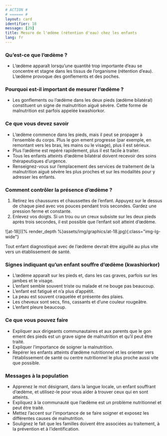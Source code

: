 ```yaml
---
# ACTION #
# ====== #
layout: card
identifier: 18
message: [29]
title: Mesure de l'œdème (rétention d'eau) chez les enfants
lang: fr
---
```


### Qu’est-ce que l’œdème ?

- L’œdème apparaît lorsqu’une quantité trop importante d’eau se concentre et stagne dans les tissus de l’organisme (rétention d’eau). L’œdème provoque des gonflements et des poches.

### Pourquoi est-il important de mesurer l’œdème ?

- Les gonflements ou l’œdème dans les deux pieds (œdème bilatéral) constituent un signe de malnutrition aiguë sévère. Cette forme de malnutrition est parfois appelée kwashiorkor.

### Ce que vous devez savoir

- L’œdème commence dans les pieds, mais il peut se propager à l’ensemble du corps. Plus le gon ement progresse (par exemple, en remontant vers les bras, les mains ou le visage), plus il est sérieux.
- Plus l’œdème est repéré rapidement, plus il est facile à traiter.
- Tous les enfants atteints d’œdème bilatéral doivent recevoir des soins thérapeutiques d’urgence.
- Renseignez-vous sur l’emplacement des services de traitement de la malnutrition aiguë sévère les plus proches et sur les modalités pour y adresser les enfants.

### Comment contrôler la présence d’œdème ?

1. Retirez les chaussures et chaussettes de l’enfant. Appuyez sur le dessus de chaque pied avec vos pouces pendant trois secondes. Gardez une pression ferme et constante.
2. Enlevez vos doigts. Si un trou ou un creux subsiste sur les deux pieds après trois secondes, il est possible que l’enfant soit atteint d’œdème.

![at-18]({% render_depth %}assets/img/graphics/at-18.jpg){:class="img-lg-wide"}

Tout enfant diagnostiqué avec de l’œdème devrait être aiguillé au plus vite vers un établissement de santé.

### Signes indiquant qu’un enfant souffre d’œdème (kwashiorkor)

- L’œdème apparaît sur les pieds et, dans les cas graves, parfois sur les jambes et le visage.
- L’enfant semble souvent triste ou malade et ne bouge pas beaucoup.
- L’enfant est fatigué et n’a plus d’appétit.
- La peau est souvent craquelée et présente des plaies.
- Les cheveux sont secs, fins, cassants et d’une couleur rougeâtre.
- L’enfant pleure beaucoup.

### Ce que vous pouvez faire

- Expliquer aux dirigeants communautaires et aux parents que le gon ement des pieds est un grave signe de malnutrition et qu’il peut être traité.
- Expliquer l’importance de soigner la malnutrition.
- Repérer les enfants atteints d’œdème nutritionnel et les orienter vers l’établissement de santé ou centre nutritionnel le plus proche aussi vite que possible.

### Messages à la population

- Apprenez le mot désignant, dans la langue locale, un enfant souffrant d’œdème, et utilisez-le pour vous aider à trouver ceux qui en sont atteints.
- Expliquez à la communauté que l’œdème est un problème nutritionnel et peut être traité.
- Mettez l’accent sur l’importance de se faire soigner et exposez les différentes causes de
malnutrition.
- Soulignez le fait que les familles doivent être associées au traitement, à la prévention et à l’identification.
